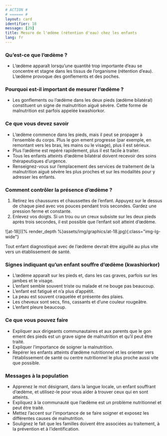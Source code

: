 ```yaml
---
# ACTION #
# ====== #
layout: card
identifier: 18
message: [29]
title: Mesure de l'œdème (rétention d'eau) chez les enfants
lang: fr
---
```


### Qu’est-ce que l’œdème ?

- L’œdème apparaît lorsqu’une quantité trop importante d’eau se concentre et stagne dans les tissus de l’organisme (rétention d’eau). L’œdème provoque des gonflements et des poches.

### Pourquoi est-il important de mesurer l’œdème ?

- Les gonflements ou l’œdème dans les deux pieds (œdème bilatéral) constituent un signe de malnutrition aiguë sévère. Cette forme de malnutrition est parfois appelée kwashiorkor.

### Ce que vous devez savoir

- L’œdème commence dans les pieds, mais il peut se propager à l’ensemble du corps. Plus le gon ement progresse (par exemple, en remontant vers les bras, les mains ou le visage), plus il est sérieux.
- Plus l’œdème est repéré rapidement, plus il est facile à traiter.
- Tous les enfants atteints d’œdème bilatéral doivent recevoir des soins thérapeutiques d’urgence.
- Renseignez-vous sur l’emplacement des services de traitement de la malnutrition aiguë sévère les plus proches et sur les modalités pour y adresser les enfants.

### Comment contrôler la présence d’œdème ?

1. Retirez les chaussures et chaussettes de l’enfant. Appuyez sur le dessus de chaque pied avec vos pouces pendant trois secondes. Gardez une pression ferme et constante.
2. Enlevez vos doigts. Si un trou ou un creux subsiste sur les deux pieds après trois secondes, il est possible que l’enfant soit atteint d’œdème.

![at-18]({% render_depth %}assets/img/graphics/at-18.jpg){:class="img-lg-wide"}

Tout enfant diagnostiqué avec de l’œdème devrait être aiguillé au plus vite vers un établissement de santé.

### Signes indiquant qu’un enfant souffre d’œdème (kwashiorkor)

- L’œdème apparaît sur les pieds et, dans les cas graves, parfois sur les jambes et le visage.
- L’enfant semble souvent triste ou malade et ne bouge pas beaucoup.
- L’enfant est fatigué et n’a plus d’appétit.
- La peau est souvent craquelée et présente des plaies.
- Les cheveux sont secs, fins, cassants et d’une couleur rougeâtre.
- L’enfant pleure beaucoup.

### Ce que vous pouvez faire

- Expliquer aux dirigeants communautaires et aux parents que le gon ement des pieds est un grave signe de malnutrition et qu’il peut être traité.
- Expliquer l’importance de soigner la malnutrition.
- Repérer les enfants atteints d’œdème nutritionnel et les orienter vers l’établissement de santé ou centre nutritionnel le plus proche aussi vite que possible.

### Messages à la population

- Apprenez le mot désignant, dans la langue locale, un enfant souffrant d’œdème, et utilisez-le pour vous aider à trouver ceux qui en sont atteints.
- Expliquez à la communauté que l’œdème est un problème nutritionnel et peut être traité.
- Mettez l’accent sur l’importance de se faire soigner et exposez les différentes causes de
malnutrition.
- Soulignez le fait que les familles doivent être associées au traitement, à la prévention et à l’identification.
